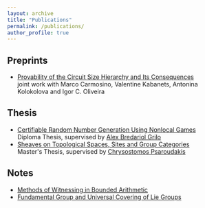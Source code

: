```yaml
---
layout: archive
title: "Publications"
permalink: /publications/
author_profile: true
---
```


## Preprints
* [Provability of the Circuit Size Hierarchy and Its Consequences](https://dimitristsin.github.io/files/Circuit_Size_Hierarchy_Bounded_Arithmetic.pdf)\
  joint work with Marco Carmosino, Valentine Kabanets, Antonina Kolokolova and Igor C. Oliveira

## Thesis
* [Certifiable Random Number Generation Using Nonlocal Games](https://dimitristsin.github.io/files/thesis.pdf)\
  Diploma Thesis, supervised by [Alex Bredariol Grilo](https://abgrilo.github.io/)
* [Sheaves on Topological Spaces, Sites and Group Categories](https://dimitristsin.github.io/files/thesis_math.pdf)\
  Master's Thesis, supervised by [Chrysostomos Psaroudakis](https://sites.google.com/view/chrysostomos-psaroudakis/home)

## Notes
* [Methods of Witnessing in Bounded Arithmetic](https://dimitristsin.github.io/files/witnessing_theorems.pdf)
* [Fundamental Group and Universal Covering of Lie Groups](https://dimitristsin.github.io/files/fundamental_group.pdf)

